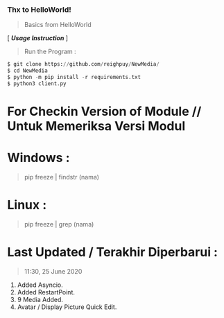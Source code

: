 ### Thx to HelloWorld!
> Basics from HelloWorld

[ ***Usage Instruction*** ]

> Run the Program :
```python
$ git clone https://github.com/reighpuy/NewMedia/
$ cd NewMedia
$ python -m pip install -r requirements.txt
$ python3 client.py
```

# For Checkin Version of Module // Untuk Memeriksa Versi Modul

# Windows :
 > pip freeze | findstr (nama)

# Linux :
 > pip freeze | grep (nama)

# Last Updated / Terakhir Diperbarui : 
 >  11:30, 25 June 2020
  1. Added Asyncio.
  2. Added RestartPoint.
  3. 9 Media Added.
  4. Avatar / Display Picture Quick Edit.
